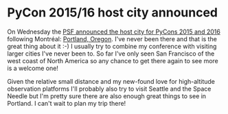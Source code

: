 # PyCon 2015/16 host city announced

On Wednesday the [PSF announced the host city for PyCons 2015 and 2016][1]
following Montréal: [Portland, Oregon][2]. I've never been there and that is the
great thing about it :-) I usually try to combine my conference with visiting
larger cities I've never been to. So far I've only seen San Francisco of the
west coast of North America so any chance to get there again to see more is
a welcome one!

Given the relative small distance and my new-found love for high-altitude
observation platforms I'll probably also try to visit Seattle and the Space
Needle but I'm pretty sure there are also enough great things to see in
Portland. I can't wait to plan my trip there!

[1]: http://pycon.blogspot.co.at/2014/08/welcoming-new-co-chair-and-next-pycon.html
[2]: http://en.wikipedia.org/wiki/Portland,_Oregon